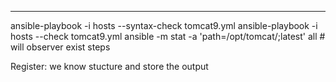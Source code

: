 ---
ansible-playbook -i hosts --syntax-check tomcat9.yml
ansible-playbook -i hosts --check tomcat9.yml
ansible -m stat -a 'path=/opt/tomcat/;latest' all # will observer exist steps

Register: we know stucture and store the output


